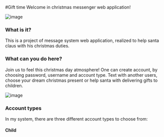 #Gift time 
Welcome in christmas messenger web application!

![image](https://user-images.githubusercontent.com/101999487/208204711-085b31f6-a5f7-4eff-998d-a59f02bba6e4.png)

### What is it?
This is a project of message system web application, realized to help santa claus with his christmas duties.

### What can you do here?
Join us to feel this christmas day atmosphere! One can create account, by choosing password, username and account type. Text with another users, choose your dream christmas present or help santa with delivering gifts to children.

![image](https://user-images.githubusercontent.com/101999487/208207691-6b205b7d-1fe1-4c17-afba-31f9635f14f7.png)

### Account types

In my system, there are three different account types to choose from:

#### Child
